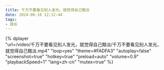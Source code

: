 ```yaml
---
title: 千万不要看见别人发光，就觉得自己黯淡
date: 2024-06-16 12:12:44
tags:
- 成长
---
```



{%
    dplayer     
    "url=/video/千万不要看见别人发光，就觉得自己黯淡/千万不要看见别人发光，就觉得自己黯淡.mp4"
    "loop=yes"
    "theme=#FADFA3"
    "autoplay=false"
    "screenshot=true"
    "hotkey=true"
    "preload=auto"
    "volume=0.9"
    "playbackSpeed=1"
    "lang=zh-cn"
    "mutex=true"
%}